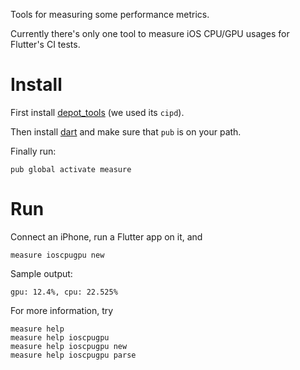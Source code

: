 Tools for measuring some performance metrics.

Currently there's only one tool to measure iOS CPU/GPU usages for Flutter's CI
tests.

# Install

First install [depot_tools][1] (we used its `cipd`).

Then install [dart](https://dart.dev/get-dart) and make sure that `pub` is on
your path.

Finally run:
```shell
pub global activate measure
```

# Run
Connect an iPhone, run a Flutter app on it, and
```shell
measure ioscpugpu new
```

Sample output:
```
gpu: 12.4%, cpu: 22.525%
```

For more information, try
```shell
measure help
measure help ioscpugpu
measure help ioscpugpu new
measure help ioscpugpu parse
```

[1]: https://commondatastorage.googleapis.com/chrome-infra-docs/flat/depot_tools/docs/html/depot_tools_tutorial.html#_setting_up
